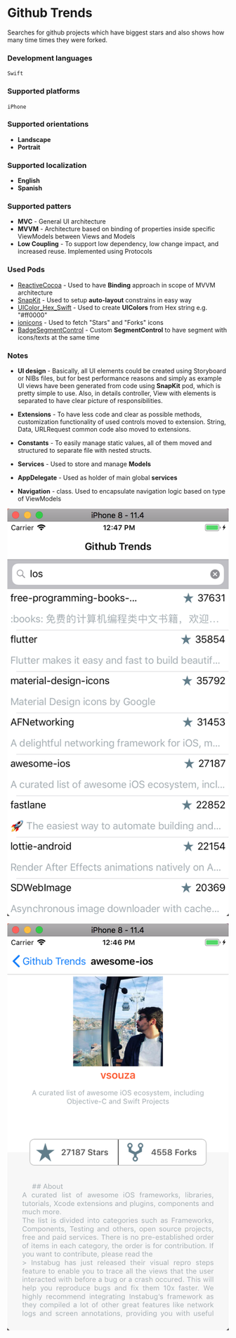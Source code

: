 # Github Trends

Searches for github projects which have biggest stars and also shows how many time times they were forked.

### Development languages

```
Swift
```

### Supported platforms

```
iPhone
```

### Supported orientations

* __Landscape__
* __Portrait__

### Supported localization

* __English__
* __Spanish__


### Supported patters

* __MVC__ - General UI architecture
* __MVVM__ - Architecture based on binding of properties inside specific ViewModels between Views and Models
* __Low Coupling__ - To support low dependency, low change impact, and increased reuse. Implemented using Protocols

### Used Pods

* [ReactiveCocoa](https://github.com/ReactiveCocoa/ReactiveCocoa) - Used to have __Binding__ approach in scope of MVVM architecture
* [SnapKit](http://snapkit.io/) - Used to setup __auto-layout__ constrains in easy way
* [UIColor_Hex_Swift](https://github.com/yeahdongcn/UIColor-Hex-Swift) - Used to create __UIColors__ from Hex string e.g. "#ff0000"
* [ionicons](https://github.com/sweetmandm/ionicons-iOS) - Used to fetch "Stars" and "Forks" icons
* [BadgeSegmentControl](https://github.com/floriangbh/BadgeSegmentControl) - Custom __SegmentControl__ to have segment with icons/texts at the same time

### Notes

* __UI design__ - Basically, all UI elements could be created using Storyboard or NIBs files, but for best performance reasons and simply as example UI views have been generated from code using __SnapKit__ pod, which is pretty simple to use. Also, in details controller, View with elements is separated to have clear picture of responsibilities.

* __Extensions__ - To have less code and clear as possible methods, customization functionality of used controls moved to extension. String, Data, URLRequest common code also moved to extensions.

* __Constants__ - To easily manage static values, all of them moved and structured to separate file with nested structs.

* __Services__ - Used to store and manage __Models__

* __AppDelegate__ - Used as holder of main global __services__

* __Navigation__ - class. Used to encapsulate navigation logic based on type of ViewModels


![Repo List](img/trends.png?raw=true "Repos")

![RDetails](img/details.png?raw=true "Repos")
